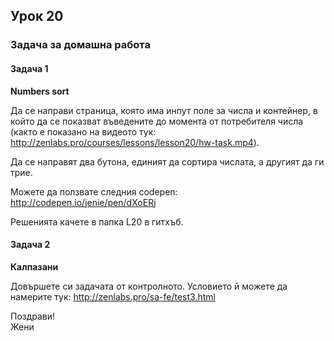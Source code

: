 ## Урок 20

### Задача за домашна работа

#### Задача 1
  
**Numbers sort**
  
Да се направи страница, която има инпут поле за числа и контейнер, в който да се показват въведените до момента от потребителя числа (както е показано на видеото тук: http://zenlabs.pro/courses/lessons/lesson20/hw-task.mp4).
  
Да се направят два бутона, единият да сортира числата, а другият да ги трие.
  
Можете да ползвате следния codepen: http://codepen.io/jenie/pen/dXoERj
  
Решенията качете в папка L20 в гитхъб.

#### Задача 2

**Калпазани**

Довършете си задачата от контролното. Условието й можете да намерите тук: http://zenlabs.pro/sa-fe/test3.html

Поздрави!  
Жени
